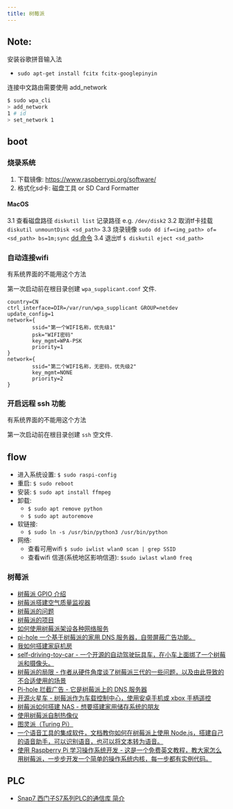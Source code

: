 ```yaml
---
title: 树莓派
---
```


## Note:

安装谷歌拼音输入法

- `sudo apt-get install fcitx fcitx-googlepinyin`

连接中文路由需要使用 add_network

``` bash
$ sudo wpa_cli
> add_network
1 # id
> set_network 1 

```

## boot

### 烧录系统

1. 下载镜像: <https://www.raspberrypi.org/software/>
2. 格式化sd卡: 磁盘工具 or SD Card Formatter

#### MacOS

3.1 查看磁盘路径 `diskutil list` 记录路径 e.g. `/dev/disk2`
3.2 取消tf卡挂载 `diskutil unmountDisk <sd_path>` 
3.3 烧录镜像 `sudo dd if=<img_path> of=<sd_path> bs=1m;sync` [dd 命令](https://www.runoob.com/linux/linux-comm-dd.html)
3.4 退出tf `$ diskutil eject <sd_path>`








### 自动连接wifi

有系统界面的不能用这个方法

第一次启动前在根目录创建 `wpa_supplicant.conf` 文件.

```
country=CN
ctrl_interface=DIR=/var/run/wpa_supplicant GROUP=netdev
update_config=1
network={
        ssid="第一个WIFI名称，优先级1"
        psk="WIFI密码"
        key_mgmt=WPA-PSK
        priority=1
}
network={
        ssid="第二个WIFI名称，无密码，优先级2"
        key_mgmt=NONE
        priority=2
}
```

### 开启远程 ssh 功能

有系统界面的不能用这个方法

第一次启动前在根目录创建 `ssh` 空文件.



## flow

- 进入系统设置: `$ sudo raspi-config`
- 重启: `$ sudo reboot`
- 安装: `$ sudo apt install ffmpeg`
- 卸载: 
  - `$ sudo apt remove python`
  - `$ sudo apt autoremove`
- 软链接:
  - `$ sudo ln -s /usr/bin/python3 /usr/bin/python`
- 网络:
  - 查看可用wifi `$ sudo iwlist wlan0 scan | grep SSID`
  - 查看wifi 信道(系统地区影响信道): `$sudo iwlast wlan0 freq`


### 树莓派 

- [树莓派 GPIO 介绍](https://www.tomshardware.com/reviews/raspberry-pi-gpio-pinout,6122.html)
- [树莓派搭建空气质量监视器](https://www.balena.io/blog/build-an-environment-and-air-quality-monitor-with-raspberry-pi/)
- [树莓派的问题](https://ownyourbits.com/2019/02/02/whats-wrong-with-the-raspberry-pi/)
- [树莓派的项目](https://hackaday.io/projects?tag=raspberry%20pi)
- [如何使用树莓派架设各种网络服务](https://www.techcoil.com/blog/how-i-use-my-raspberry-pis-to-help-me-work-on-with-my-side-projects/)
- [pi-hole 一个基于树莓派的家用 DNS 服务器，自带屏蔽广告功能。](https://github.com/pi-hole/pi-hole)
- [我如何搭建家庭机房](https://blog.networkprofile.org/6-year-homelab-history-in-pictures/)
- [self-driving-toy-car - 一个开源的自动驾驶玩具车，在小车上面绑了一个树莓派和摄像头。](https://github.com/experiencor/self-driving-toy-car)
- [树莓派的局限 - 作者从硬件角度谈了树莓派三代的一些问题，以及由此导致的不合适使用的场景](https://ownyourbits.com/2019/02/02/whats-wrong-with-the-raspberry-pi/)
- [Pi-hole 拦截广告 - 它是树莓派上的 DNS 服务器](https://www.troyhunt.com/mmm-pi-hole/)
- [开源火星车 - 树莓派作为车载控制中心，使用安卓手机或 xbox 手柄遥控](https://github.com/nasa-jpl/open-source-rover)
- [树莓派如何搭建 NAS - 想要搭建家用储存系统的朋友](https://opensource.com/article/18/7/network-attached-storage-Raspberry-Pi)
- [使用树莓派自制热像仪](https://medium.com/sausheong/build-a-thermal-camera-with-raspberry-pi-and-go-8f70451ad6a0)
- [图灵派（Turing Pi）](https://turingpi.com/)
- [一个语音工具的集成软件，文档教你如何在树莓派上使用 Node.js，搭建自己的语音助手，可以识别语音，也可以将文本转为语音。](https://github.com/webfansplz/volute)
- [使用 Raspberry Pi 学习操作系统开发 - 这是一个免费英文教程，教大家怎么用树莓派，一步步开发一个简单的操作系统内核，每一步都有实例代码。](https://s-matyukevich.github.io/raspberry-pi-os/)

## PLC

- [Snap7 西门子S7系列PLC的通信库 简介](https://blog.csdn.net/lcb411/article/details/101147181)
